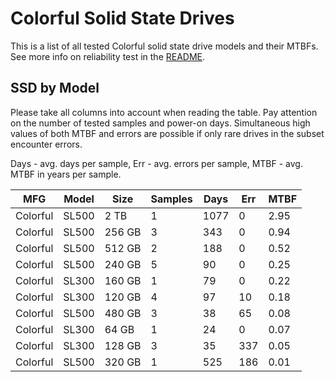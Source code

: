 Colorful Solid State Drives
===========================

This is a list of all tested Colorful solid state drive models and their MTBFs. See
more info on reliability test in the [README](https://github.com/linuxhw/SMART).

SSD by Model
------------

Please take all columns into account when reading the table. Pay attention on the
number of tested samples and power-on days. Simultaneous high values of both MTBF
and errors are possible if only rare drives in the subset encounter errors.

Days - avg. days per sample,
Err  - avg. errors per sample,
MTBF - avg. MTBF in years per sample.

| MFG       | Model              | Size   | Samples | Days  | Err   | MTBF |
|-----------|--------------------|--------|---------|-------|-------|------|
| Colorful  | SL500              | 2 TB   | 1       | 1077  | 0     | 2.95   |
| Colorful  | SL500              | 256 GB | 3       | 343   | 0     | 0.94   |
| Colorful  | SL500              | 512 GB | 2       | 188   | 0     | 0.52   |
| Colorful  | SL500              | 240 GB | 5       | 90    | 0     | 0.25   |
| Colorful  | SL300              | 160 GB | 1       | 79    | 0     | 0.22   |
| Colorful  | SL300              | 120 GB | 4       | 97    | 10    | 0.18   |
| Colorful  | SL500              | 480 GB | 3       | 38    | 65    | 0.08   |
| Colorful  | SL300              | 64 GB  | 1       | 24    | 0     | 0.07   |
| Colorful  | SL300              | 128 GB | 3       | 35    | 337   | 0.05   |
| Colorful  | SL500              | 320 GB | 1       | 525   | 186   | 0.01   |
